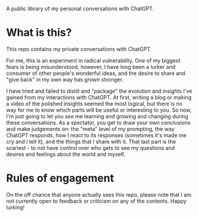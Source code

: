 A public library of my personal conversations with ChatGPT.

# What is this?

This repo contains my private conversations with ChatGPT. 

For me, this is an experiment in radical vulnerability. One of my biggest fears is being misunderstood, however, I have long been a lurker and consumer of other people's wonderful ideas, and the desire to share and "give back" in my own way has grown stronger. 

I have tried and failed to distill and "package" the evolution and insights I've gained from my interactions with ChatGPT. At first, writing a blog or making a video of the polished insights seemed the most logical, but there is no way for me to know which parts will be useful or interesting to you. So now, I'm just going to let you _see_ me learning and growing and changing during these conversations. As a spectator, you get to draw your own conclusions and make judgements on: the "meta" level of my prompting, the way ChatGPT responds, how I react to its responses (sometimes it's made me cry and I tell it), and the things that I share with it. That last part is the scariest - to not have control over who gets to see my questions and desires and feelings about the world and myself.

# Rules of engagement

On the off chance that anyone actually sees this repo, please note that I am not currently open to feedback or criticism on any of the contents. Happy lurking!
